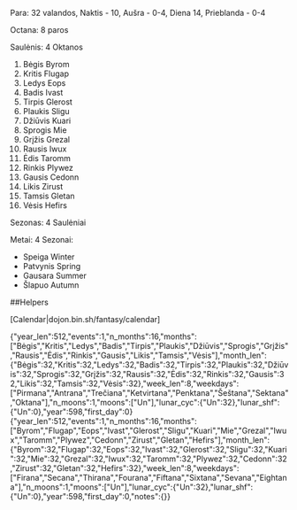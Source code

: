 Para: 32 valandos, Naktis - 10, Aušra - 0-4, Diena 14, Prieblanda - 0-4

Octana: 8 paros

Saulėnis: 4 Oktanos

1. Bėgis      Byrom
2. Kritis     Flugap
3. Ledys      Eops
4. Badis      Ivast
5. Tirpis     Glerost
6. Plaukis    Sligu
7. Džiūvis    Kuari
8. Sprogis    Mie
9. Grįžis     Grezal
10. Rausis    Iwux
11. Ėdis      Taromm
12. Rinkis    Plywez
13. Gausis    Cedonn
14. Likis     Zirust
15. Tamsis    Gletan
16. Vėsis     Hefirs

Sezonas: 4 Saulėniai

Metai: 4 Sezonai:
- Speiga      Winter
- Patvynis    Spring
- Gausara     Summer
- Šlapuo      Autumn

##Helpers

[Calendar|dojon.bin.sh/fantasy/calendar]

{"year_len":512,"events":1,"n_months":16,"months":["Bėgis","Kritis","Ledys","Badis","Tirpis","Plaukis","Džiūvis","Sprogis","Grįžis","Rausis","Ėdis","Rinkis","Gausis","Likis","Tamsis","Vėsis"],"month_len":{"Bėgis":32,"Kritis":32,"Ledys":32,"Badis":32,"Tirpis":32,"Plaukis":32,"Džiūvis":32,"Sprogis":32,"Grįžis":32,"Rausis":32,"Ėdis":32,"Rinkis":32,"Gausis":32,"Likis":32,"Tamsis":32,"Vėsis":32},"week_len":8,"weekdays":["Pirmana","Antrana","Trečiana","Ketvirtana","Penktana","Šeštana","Sektana","Oktana"],"n_moons":1,"moons":["Un"],"lunar_cyc":{"Un":32},"lunar_shf":{"Un":0},"year":598,"first_day":0}
{"year_len":512,"events":1,"n_months":16,"months":["Byrom","Flugap","Eops","Ivast","Glerost","Sligu","Kuari","Mie","Grezal","Iwux","Taromm","Plywez","Cedonn","Zirust","Gletan","Hefirs"],"month_len":{"Byrom":32,"Flugap":32,"Eops":32,"Ivast":32,"Glerost":32,"Sligu":32,"Kuari":32,"Mie":32,"Grezal":32,"Iwux":32,"Taromm":32,"Plywez":32,"Cedonn":32,"Zirust":32,"Gletan":32,"Hefirs":32},"week_len":8,"weekdays":["Firana","Secana","Thirana","Fourana","Fiftana","Sixtana","Sevana","Eightana"],"n_moons":1,"moons":["Un"],"lunar_cyc":{"Un":32},"lunar_shf":{"Un":0},"year":598,"first_day":0,"notes":{}}
